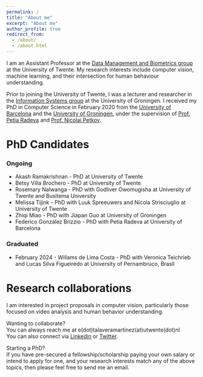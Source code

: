 ```yaml
---
permalink: /
title: "About me"
excerpt: "About me"
author_profile: true
redirect_from: 
  - /about/
  - /about.html
---
```


I am an Assistant Professor at the <a href="https://www.utwente.nl/en/eemcs/dmb/" target="_blank">Data Management and Biometrics group</a> at the University of Twente. My research interests include computer vision, machine learning, and their intersection for human behaviour understanding.

Prior to joining the University of Twente, I was a lecturer and researcher in the <a href="http://www.cs.rug.nl/infosys/">Information Systems group</a> at the University of Groningen. I received my PhD in Computer Science in February 2020 from the <a href="http://www.ub.edu/cvub/" target="_blank">University of Barcelona</a> and the <a href="https://www.cs.rug.nl/is/Main/People" target="_blank">University of Groningen</a>, under the supervision of <a href="http://www.ub.edu/cvub/petiaradeva/?p=36">Prof. Petia Radeva</a> and <a href="https://www.cs.rug.nl/~petkov/">Prof. Nicolai Petkov</a>. 

# PhD Candidates

### Ongoing <br>
* Akash Ramakrishnan - PhD at University of Twente <br>
* Betsy Villa Brochero - PhD at University of Twente <br>
* Rosemary Nalwanga - PhD with Godliver Owomugisha at University of Twente and Busitema University <br> 
* Melissa Tijink - PhD with Luuk Spreeuwers and Nicola Strisciuglio at University of Twente <br>
* Zhiqi Miao - PhD with Jiapan Guo at University of Groningen <br>
* Federico González Brizzio - PhD with Petia Radeva at University of Barcelona <br>

### Graduated <br>
* February 2024 - Willams de Lima Costa - PhD with Veronica Teichrieb and Lucas Silva Figueiredo at University of Pernambruco, Brasil <br>

# Research collaborations

I am interested in project proposals in computer vision, particularly those focused on video analysis and human behavior understanding.

Wanting to collaborate? <br>
You can always reach me at e(dot)talaveramartinez(at)utwente(dot)nl <br>
You can also connect via <u><a href="https://www.linkedin.com/in/estefaniatalavera/" target="_blank">Linkedin</a></u> or <u><a href="https://twitter.com/eTalaveraM" target="_blank">Twitter</a></u>.

Starting a PhD? <br>
If you have pre-secured a fellowship/scholarship paying your own salary or intend to apply for one, and your research interests match any of the above topics, then please feel free to send me an email.
